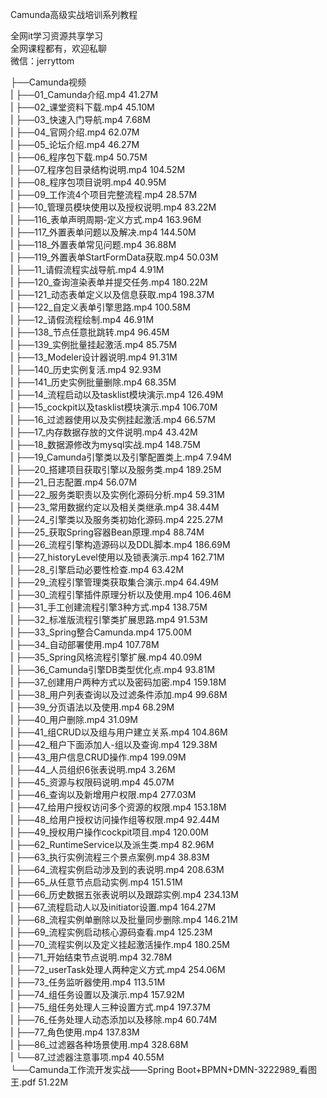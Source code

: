 Camunda高级实战培训系列教程

全网it学习资源共享学习<br>全网课程都有，欢迎私聊<br>微信：jerryttom<br>

├──Camunda视频<br> | ├──01_Camunda介绍.mp4 41.27M<br> | ├──02_课堂资料下载.mp4 45.10M<br> | ├──03_快速入门导航.mp4 7.68M<br> | ├──04_官网介绍.mp4 62.07M<br> | ├──05_论坛介绍.mp4 46.27M<br> | ├──06_程序包下载.mp4 50.75M<br> | ├──07_程序包目录结构说明.mp4 104.52M<br> | ├──08_程序包项目说明.mp4 40.95M<br> | ├──09_工作流4个项目完整流程.mp4 28.57M<br> | ├──10_管理员模块使用以及授权说明.mp4 83.22M<br> | ├──116_表单声明周期-定义方式.mp4 163.96M<br> | ├──117_外置表单问题以及解决.mp4 144.50M<br> | ├──118_外置表单常见问题.mp4 36.88M<br> | ├──119_外置表单StartFormData获取.mp4 50.03M<br> | ├──11_请假流程实战导航.mp4 4.91M<br> | ├──120_查询渲染表单并提交任务.mp4 180.22M<br> | ├──121_动态表单定义以及信息获取.mp4 198.37M<br> | ├──122_自定义表单引擎思路.mp4 100.58M<br> | ├──12_请假流程绘制.mp4 46.91M<br> | ├──138_节点任意批跳转.mp4 96.45M<br> | ├──139_实例批量挂起激活.mp4 85.75M<br> | ├──13_Modeler设计器说明.mp4 91.31M<br> | ├──140_历史实例复活.mp4 92.93M<br> | ├──141_历史实例批量删除.mp4 68.35M<br> | ├──14_流程启动以及tasklist模块演示.mp4 126.49M<br> | ├──15_cockpit以及tasklist模块演示.mp4 106.70M<br> | ├──16_过滤器使用以及实例挂起激活.mp4 66.57M<br> | ├──17_内存数据存放的文件说明.mp4 43.42M<br> | ├──18_数据源修改为mysql实战.mp4 148.75M<br> | ├──19_Camunda引擎类以及引擎配置类上.mp4 7.94M<br> | ├──20_搭建项目获取引擎以及服务类.mp4 189.25M<br> | ├──21_日志配置.mp4 56.07M<br> | ├──22_服务类职责以及实例化源码分析.mp4 59.31M<br> | ├──23_常用数据约定以及相关类继承.mp4 38.44M<br> | ├──24_引擎类以及服务类初始化源码.mp4 225.27M<br> | ├──25_获取Spring容器Bean原理.mp4 88.74M<br> | ├──26_流程引擎构造源码以及DDL脚本.mp4 186.69M<br> | ├──27_historyLevel使用以及锁表演示.mp4 162.71M<br> | ├──28_引擎启动必要性检查.mp4 63.42M<br> | ├──29_流程引擎管理类获取集合演示.mp4 64.49M<br> | ├──30_流程引擎插件原理分析以及使用.mp4 106.46M<br> | ├──31_手工创建流程引擎3种方式.mp4 138.75M<br> | ├──32_标准版流程引擎类扩展思路.mp4 91.53M<br> | ├──33_Spring整合Camunda.mp4 175.00M<br> | ├──34_自动部署使用.mp4 107.78M<br> | ├──35_Spring风格流程引擎扩展.mp4 40.09M<br> | ├──36_Camunda引擎DB类型优化点.mp4 93.81M<br> | ├──37_创建用户两种方式以及密码加密.mp4 159.18M<br> | ├──38_用户列表查询以及过滤条件添加.mp4 99.68M<br> | ├──39_分页语法以及使用.mp4 68.29M<br> | ├──40_用户删除.mp4 31.09M<br> | ├──41_组CRUD以及组与用户建立关系.mp4 104.86M<br> | ├──42_租户下面添加人-组以及查询.mp4 129.38M<br> | ├──43_用户信息CRUD操作.mp4 199.09M<br> | ├──44_人员组织6张表说明.mp4 3.26M<br> | ├──45_资源与权限码说明.mp4 45.07M<br> | ├──46_查询以及新增用户权限.mp4 277.03M<br> | ├──47_给用户授权访问多个资源的权限.mp4 153.18M<br> | ├──48_给用户授权访问操作组等权限.mp4 92.44M<br> | ├──49_授权用户操作cockpit项目.mp4 120.00M<br> | ├──62_RuntimeService以及派生类.mp4 82.96M<br> | ├──63_执行实例流程三个景点案例.mp4 38.83M<br> | ├──64_流程实例启动涉及到的表说明.mp4 208.63M<br> | ├──65_从任意节点启动实例.mp4 151.51M<br> | ├──66_历史数据五张表说明以及跟踪实例.mp4 234.13M<br> | ├──67_流程启动人以及initiator设置.mp4 164.27M<br> | ├──68_流程实例单删除以及批量同步删除.mp4 146.21M<br> | ├──69_流程实例启动核心源码查看.mp4 125.23M<br> | ├──70_流程实例以及定义挂起激活操作.mp4 180.25M<br> | ├──71_开始结束节点说明.mp4 32.78M<br> | ├──72_userTask处理人两种定义方式.mp4 254.06M<br> | ├──73_任务监听器使用.mp4 113.51M<br> | ├──74_组任务设置以及演示.mp4 157.92M<br> | ├──75_组任务处理人三种设置方式.mp4 197.37M<br> | ├──76_任务处理人动态添加以及移除.mp4 60.74M<br> | ├──77_角色使用.mp4 137.83M<br> | ├──86_过滤器各种场景使用.mp4 328.68M<br> | └──87_过滤器注意事项.mp4 40.55M<br> └──Camunda工作流开发实战——Spring Boot+BPMN+DMN-3222989_看图王.pdf 51.22M